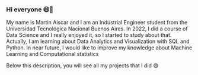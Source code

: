 ### Hi everyone 😄👋

My name is Martin Aiscar and I am an Industrial Engineer student from the Universidad Tecnológica Nacional Buenos Aires. In 2022, I did a course of Data Science and I really enjoyed it, so I started to study about that. Actually, I am learning about Data Analytics and Visualization with SQL and Python. In near future, I would like to improve my knowledge about Machine Learning and Computational statistics

Below this description, you will see all my projects that I did 😄

#

